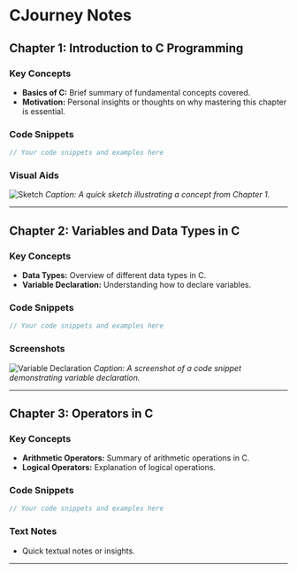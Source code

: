 # CJourney Notes

## Chapter 1: Introduction to C Programming

### Key Concepts
- **Basics of C:** Brief summary of fundamental concepts covered.
- **Motivation:** Personal insights or thoughts on why mastering this chapter is essential.

### Code Snippets
```c
// Your code snippets and examples here
```

### Visual Aids
![Sketch](link_to_sketch_image.png)
*Caption: A quick sketch illustrating a concept from Chapter 1.*

---

## Chapter 2: Variables and Data Types in C

### Key Concepts
- **Data Types:** Overview of different data types in C.
- **Variable Declaration:** Understanding how to declare variables.

### Code Snippets
```c
// Your code snippets and examples here
```

### Screenshots
![Variable Declaration](link_to_screenshot.png)
*Caption: A screenshot of a code snippet demonstrating variable declaration.*

---

## Chapter 3: Operators in C

### Key Concepts
- **Arithmetic Operators:** Summary of arithmetic operations in C.
- **Logical Operators:** Explanation of logical operations.

### Code Snippets
```c
// Your code snippets and examples here
```

### Text Notes
- Quick textual notes or insights.

---

<!-- Repeat the above structure for each chapter -->

```
